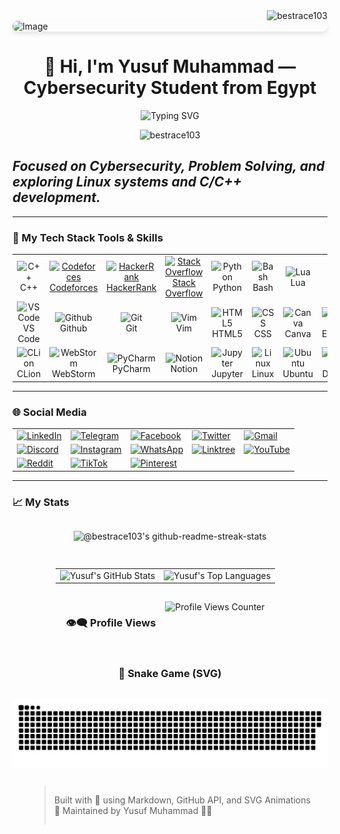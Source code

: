 <div>
    <img align="right" src="https://komarev.com/ghpvc/?username=yusuf-husayn&label=Profile%20views&color=0e75b6&style=flat" alt="bestrace103" />
</div>
<img src="https://github.com/user-attachments/assets/bdce8fbe-2f2c-4d0c-8808-44737ea23aab" 
     alt="Image" 
     style="width: 100%; height: 20%; display: block; border-radius: 10px; box-shadow: 0 4px 8px rgba(0,0,0,0.1);">

<h1 align="center">👋 Hi, I'm Yusuf Muhammad — Cybersecurity Student from Egypt</h1>

<p align="center">
  <img src="https://readme-typing-svg.demolab.com?font=Fira+Code&weight=600&size=22&duration=4000&pause=800&center=true&random=false&width=970&height=64&lines=Passionate+about+Cybersecurity+and+Problem+Solving!" alt="Typing SVG" />
</p>

<p align="center">  
    <img src="https://github-trophies.vercel.app/?username=yusuf-husayn&margin-h=10&margin-w=10&theme=algolia" alt="bestrace103" />
</p>

<h2 align="left" color="cornflowerblue">
<span>
    <b>
        <i>
            Focused on Cybersecurity, Problem Solving, and exploring Linux systems and C/C++ development.
        </i>
    </b>
</span>
</h2>

---

### 🧠 My Tech Stack Tools & Skills

<table align="center">

  <!-- C++ / Codeforces / HackerRank / StackOverflow / Python / Bash / Lua / C / Gimp -->
  <tr>
    <td align="center" width="96">
      <img src="https://techstack-generator.vercel.app/cpp-icon.svg" width="65" height="65" alt="C++" />
      <br>C++
    </td>
    <td align="center" width="96">
      <a href="https://codeforces.com/profile/joe1.9">
        <img src="https://raw.githubusercontent.com/rahuldkjain/github-profile-readme-generator/master/src/images/icons/Social/codeforces.svg" height="65" alt="Codeforces" />
        <br>Codeforces
      </a>
    </td>
    <td align="center" width="96">
      <a href="https://www.hackerrank.com/profile/yusufmohammadhu1" target="_blank">
        <img src="https://upload.wikimedia.org/wikipedia/commons/6/65/HackerRank_logo.png" height="65" alt="HackerRank" />
        <br>HackerRank
      </a>
    </td>
    <td align="center" width="96">
      <a href="https://stackoverflow.com/users/28591458/yusuf-mohammad-hussein" target="_blank">
        <img src="https://cdn.jsdelivr.net/gh/devicons/devicon/icons/stackoverflow/stackoverflow-original.svg" height="65" alt="Stack Overflow" />
        <br>Stack Overflow
      </a>
    </td>
    <td align="center" width="96">
      <img src="https://techstack-generator.vercel.app/python-icon.svg" width="65" height="65" alt="Python" />
      <br>Python
    </td>
    <td align="center" width="96">
      <img src="https://skillicons.dev/icons?i=bash" width="65" height="65" alt="Bash" />
      <br>Bash
    </td>
    <td align="center" width="96">
      <img src="https://skillicons.dev/icons?i=lua" width="65" height="65" alt="Lua" />
      <br>Lua
    </td>
    <td align="center" width="96">
      <img src="https://skillicons.dev/icons?i=c" width="65" height="65" alt="C" />
      <br>C
    </td>
    <td align="center" width="96">
      <img src="https://upload.wikimedia.org/wikipedia/commons/4/45/The_GIMP_icon_-_gnome.svg" height="65" alt="Gimp" />
      <br>Gimp
    </td>
  </tr>

  <!-- VS Code / Github / Git / Vim / HTML5 / CSS / Canva / Eclipse / IntelliJ -->
  <tr>
    <td align="center" width="96">
      <img src="https://skillicons.dev/icons?i=vscode" width="65" height="65" alt="VS Code" />
      <br>VS Code
    </td>
    <td align="center" width="96">
      <img src="https://techstack-generator.vercel.app/github-icon.svg" width="65" height="65" alt="Github" />
      <br>Github
    </td>
    <td align="center" width="96">
      <img src="https://user-images.githubusercontent.com/25181517/192108372-f71d70ac-7ae6-4c0d-8395-51d8870c2ef0.png" width="65" height="65" alt="Git" />
      <br>Git
    </td>
    <td align="center" width="96">
      <img src="https://skillicons.dev/icons?i=vim" width="65" height="65" alt="Vim" />
      <br>Vim
    </td>
    <td align="center" width="96">
      <img src="https://skillicons.dev/icons?i=html" width="65" height="65" alt="HTML5" />
      <br>HTML5
    </td>
    <td align="center" width="96">
      <img src="https://skillicons.dev/icons?i=css" width="65" height="65" alt="CSS" />
      <br>CSS
    </td>
    <td align="center" width="96">
      <img src="https://cdn.jsdelivr.net/gh/devicons/devicon/icons/canva/canva-original.svg" width="65" height="65" alt="Canva" />
      <br>Canva
    </td>
    <td align="center" width="96">
      <img src="https://cdn.jsdelivr.net/npm/simple-icons@v9/icons/eclipseide.svg" width="65" height="65" alt="Eclipse" />
      <br>Eclipse
    </td>
    <td align="center" width="96">
      <img src="https://cdn.jsdelivr.net/gh/devicons/devicon/icons/intellij/intellij-original.svg" width="65" height="65" alt="IntelliJ" />
      <br>IntelliJ
    </td>
  </tr>

  <!-- CLion / WebStorm / PyCharm / Notion / Jupyter / Linux / Ubuntu / Debian / Fedora -->
  <tr>
    <td align="center" width="96">
      <img src="https://skillicons.dev/icons?i=clion" width="65" height="65" alt="CLion" />
      <br>CLion
    </td>
    <td align="center" width="96">
      <img src="https://skillicons.dev/icons?i=webstorm" width="65" height="65" alt="WebStorm" />
      <br>WebStorm
    </td>
    <td align="center" width="96">
      <img src="https://skillicons.dev/icons?i=pycharm" width="65" height="65" alt="PyCharm" />
      <br>PyCharm
    </td>
    <td align="center" width="96">
      <img src="https://skillicons.dev/icons?i=notion" width="65" height="65" alt="Notion" />
      <br>Notion
    </td>
    <td align="center" width="96">
      <img src="https://cdn.jsdelivr.net/gh/devicons/devicon/icons/jupyter/jupyter-original.svg" width="65" height="65" alt="Jupyter" />
      <br>Jupyter
    </td>
    <td align="center" width="96">
      <img src="https://skillicons.dev/icons?i=linux" width="65" height="65" alt="Linux" />
      <br>Linux
    </td>
    <td align="center" width="96">
      <img src="https://skillicons.dev/icons?i=ubuntu" width="65" height="65" alt="Ubuntu" />
      <br>Ubuntu
    </td>
    <td align="center" width="96">
      <img src="https://skillicons.dev/icons?i=debian" width="65" height="65" alt="Debian" />
      <br>Debian
    </td>
    <td align="center" width="96">
      <img src="https://upload.wikimedia.org/wikipedia/commons/3/3f/Fedora_logo.svg" width="65" height="65" alt="Fedora" />
      <br>Fedora
    </td>
  </tr>

</table>

---

### 🌐 Social Media

<table align="center">
  <tr>
    <td>
      <a href="https://www.linkedin.com/in/yusuf-husayn/" target="_blank">
        <img src="https://img.shields.io/static/v1?message=LinkedIn&logo=linkedin&label=&color=0077B5&logoColor=white&style=for-the-badge" alt="LinkedIn"/>
      </a>
    </td>
    <td>
      <a href="https://t.me/Yusuf_Mu_Husayn" target="_blank">
        <img src="https://img.shields.io/static/v1?message=Telegram&logo=telegram&label=&color=2CA5E0&logoColor=white&style=for-the-badge" alt="Telegram"/>
      </a>
    </td>
    <td>
      <a href="https://www.facebook.com/profile.php?id=100092586386026" target="_blank">
        <img src="https://img.shields.io/static/v1?message=Facebook&logo=facebook&label=&color=0077FF&logoColor=white&style=for-the-badge" alt="Facebook"/>
      </a>
    </td>
    <td>
      <a href="https://x.com/hu37151987" target="_blank">
        <img src="https://img.shields.io/static/v1?message=Twitter&logo=twitter&label=&color=1DA1F2&logoColor=white&style=for-the-badge" alt="Twitter"/>
      </a>
    </td>
    <td>
      <a href="mailto:yusufmohammadhussein@gmail.com" target="_blank">
        <img src="https://img.shields.io/static/v1?message=Gmail&logo=gmail&label=&color=D14836&logoColor=white&style=for-the-badge" alt="Gmail"/>
      </a>
    </td>
  </tr>
  <tr>
    <td>
      <a href="https://discord.gg/F6kpfkfyDH" target="_blank">
        <img src="https://img.shields.io/static/v1?message=Discord&logo=discord&label=&color=7289DA&logoColor=white&style=for-the-badge" alt="Discord"/>
      </a>
    </td>
    <td>
      <a href="https://www.instagram.com/yusuf_husayn1.2/" target="_blank">
        <img src="https://img.shields.io/static/v1?message=Instagram&logo=instagram&label=&color=E4405F&logoColor=white&style=for-the-badge" alt="Instagram"/>
      </a>
    </td>
    <td>
      <a href="https://wa.me/201288560851" target="_blank">
        <img src="https://img.shields.io/static/v1?message=WhatsApp&logo=whatsapp&label=&color=25D366&logoColor=white&style=for-the-badge" alt="WhatsApp"/>
      </a>
    </td>
    <td>
      <a href="https://linktr.ee/holy_quran1.9" target="_blank">
        <img src="https://img.shields.io/static/v1?message=Linktree&logo=linktree&label=&color=39E0B8&logoColor=white&style=for-the-badge" alt="Linktree"/>
      </a>
    </td>
    <td>
      <a href="https://www.youtube.com/@joe5128-v5x" target="_blank">
        <img src="https://img.shields.io/static/v1?message=YouTube&logo=youtube&label=&color=FF0000&logoColor=white&style=for-the-badge" alt="YouTube"/>
      </a>
    </td>
  </tr>
  <tr>
    <td>
      <a href="https://www.reddit.com/user/Abyss_Blade" target="_blank">
        <img src="https://img.shields.io/static/v1?message=Reddit&logo=reddit&label=&color=FF4500&logoColor=white&style=for-the-badge" alt="Reddit"/>
      </a>
    </td>
    <td>
      <a href="https://www.tiktok.com/@joe466993" target="_blank">
        <img src="https://img.shields.io/static/v1?message=TikTok&logo=tiktok&label=&color=000000&logoColor=white&style=for-the-badge" alt="TikTok"/>
      </a>
    </td>
    <td>
      <a href="https://www.pinterest.com/yusufmohammadhussein" target="_blank">
        <img src="https://img.shields.io/static/v1?message=Pinterest&logo=pinterest&label=&color=E60023&logoColor=white&style=for-the-badge" alt="Pinterest"/>
      </a>
    </td>
  </tr>
</table>



---

### 📈 My Stats

<div style="display: flex; justify-content: center; gap: 15px; flex-wrap: wrap;">
  <p align="center">
    <img src="https://github-readme-activity-graph.vercel.app/graph?username=yusuf-husayn&theme=react-dark&hide_border=true&hide_title=false&area=true&custom_title=Total%20contribution%20graph%20in%20all%20repo"  width="100%" alt="@bestrace103's github-readme-streak-stats"/>
</p>



<div align="center">
  <table>
    <tr>
      <td>
        <img src="https://github-readme-stats.vercel.app/api?username=yusuf-husayn&show_icons=true&theme=radical" alt="Yusuf's GitHub Stats" />
      </td>
      <td>
        <img src="https://github-readme-stats.vercel.app/api/top-langs/?username=yusuf-husayn&layout=compact&theme=radical" alt="Yusuf's Top Languages" />
      </td>
    </tr>
  </table>
</div>


---

### 👁️‍🗨️ Profile Views

<div align="center">
  <img src="https://profile-counter.glitch.me/yusuf-husayn/count.svg" alt="Profile Views Counter" />
</div>

---
### 🐍 Snake Game (SVG)
<img src="https://raw.githubusercontent.com/Ad1tyaPatel/Ad1tyaPatel/output/snake.svg" width = 1500 alt="Snake animation" />

> Built with 🤍 using Markdown, GitHub API, and SVG Animations  
> 🔧 Maintained by Yusuf Muhammad 🥷🏻



